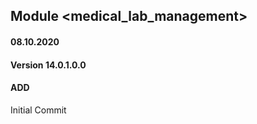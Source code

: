 ## Module <medical_lab_management>

#### 08.10.2020
#### Version 14.0.1.0.0
#### ADD
Initial Commit


